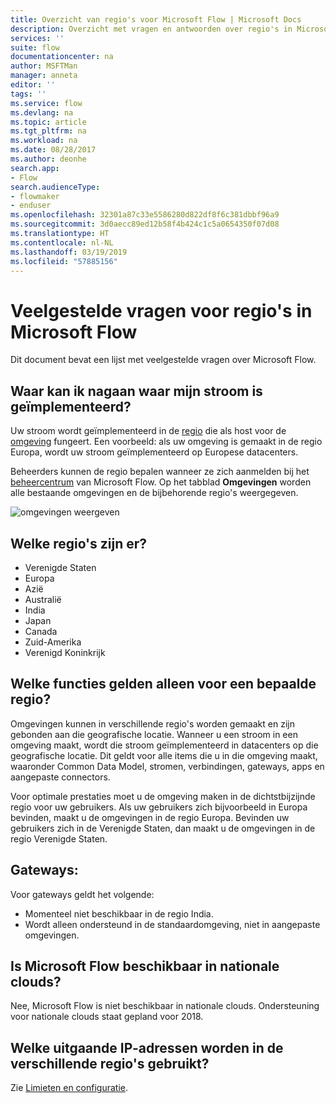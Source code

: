```yaml
---
title: Overzicht van regio's voor Microsoft Flow | Microsoft Docs
description: Overzicht met vragen en antwoorden over regio's in Microsoft Flow
services: ''
suite: flow
documentationcenter: na
author: MSFTMan
manager: anneta
editor: ''
tags: ''
ms.service: flow
ms.devlang: na
ms.topic: article
ms.tgt_pltfrm: na
ms.workload: na
ms.date: 08/28/2017
ms.author: deonhe
search.app:
- Flow
search.audienceType:
- flowmaker
- enduser
ms.openlocfilehash: 32301a87c33e5586280d822df8f6c381dbbf96a9
ms.sourcegitcommit: 3d0aecc89ed12b58f4b424c1c5a0654350f07d08
ms.translationtype: HT
ms.contentlocale: nl-NL
ms.lasthandoff: 03/19/2019
ms.locfileid: "57885156"
---
```

# <a name="faq-for-regions-in-microsoft-flow"></a>Veelgestelde vragen voor regio's in Microsoft Flow
Dit document bevat een lijst met veelgestelde vragen over Microsoft Flow.

## <a name="how-do-i-find-out-where-my-flow-is-deployed"></a>Waar kan ik nagaan waar mijn stroom is geïmplementeerd?
Uw stroom wordt geïmplementeerd in de [regio](https://azure.microsoft.com/regions/) die als host voor de [omgeving](environments-overview-admin.md) fungeert. Een voorbeeld: als uw omgeving is gemaakt in de regio Europa, wordt uw stroom geïmplementeerd op Europese datacenters.

Beheerders kunnen de regio bepalen wanneer ze zich aanmelden bij het [beheercentrum](https://admin.flow.microsoft.com) van Microsoft Flow. Op het tabblad **Omgevingen** worden alle bestaande omgevingen en de bijbehorende regio's weergegeven.

![omgevingen weergeven](media/regions-overview/environments-list.png)

## <a name="what-regions-are-available"></a>Welke regio's zijn er?
* Verenigde Staten
* Europa
* Azië
* Australië
* India
* Japan
* Canada
* Zuid-Amerika
* Verenigd Koninkrijk

## <a name="what-features-are-specific-to-a-given-region"></a>Welke functies gelden alleen voor een bepaalde regio?
Omgevingen kunnen in verschillende regio's worden gemaakt en zijn gebonden aan die geografische locatie. Wanneer u een stroom in een omgeving maakt, wordt die stroom geïmplementeerd in datacenters op die geografische locatie. Dit geldt voor alle items die u in die omgeving maakt, waaronder Common Data Model, stromen, verbindingen, gateways, apps en aangepaste connectors.

Voor optimale prestaties moet u de omgeving maken in de dichtstbijzijnde regio voor uw gebruikers. Als uw gebruikers zich bijvoorbeeld in Europa bevinden, maakt u de omgevingen in de regio Europa. Bevinden uw gebruikers zich in de Verenigde Staten, dan maakt u de omgevingen in de regio Verenigde Staten.

## <a name="gateways"></a>Gateways:
Voor gateways geldt het volgende:

* Momenteel niet beschikbaar in de regio India.
* Wordt alleen ondersteund in de standaardomgeving, niet in aangepaste omgevingen.

## <a name="is-microsoft-flow-available-in-national-clouds"></a>Is Microsoft Flow beschikbaar in nationale clouds?
Nee, Microsoft Flow is niet beschikbaar in nationale clouds. Ondersteuning voor nationale clouds staat gepland voor 2018.

## <a name="what-outbound-ip-addresses-are-used-in-each-region"></a>Welke uitgaande IP-adressen worden in de verschillende regio's gebruikt?
Zie [Limieten en configuratie](limits-and-config.md).


